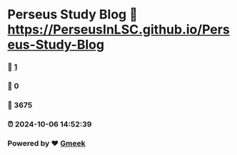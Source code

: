 # Perseus Study Blog :link: https://PerseusInLSC.github.io/Perseus-Study-Blog 
### :page_facing_up: [1](https://PerseusInLSC.github.io/Perseus-Study-Blog/tag.html) 
### :speech_balloon: 0 
### :hibiscus: 3675 
### :alarm_clock: 2024-10-06 14:52:39 
### Powered by :heart: [Gmeek](https://github.com/Meekdai/Gmeek)
